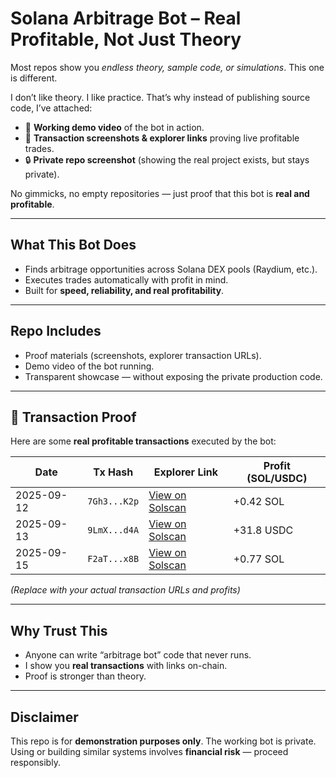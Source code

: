 # Solana Arbitrage Bot – Real Profitable, Not Just Theory

Most repos show you *endless theory, sample code, or simulations*.
This one is different.

I don’t like theory. I like practice.
That’s why instead of publishing source code, I’ve attached:

* 🎥 **Working demo video** of the bot in action.
* 📸 **Transaction screenshots & explorer links** proving live profitable trades.
* 🔒 **Private repo screenshot** (showing the real project exists, but stays private).

No gimmicks, no empty repositories — just proof that this bot is **real and profitable**.

---

## What This Bot Does

* Finds arbitrage opportunities across Solana DEX pools (Raydium, etc.).
* Executes trades automatically with profit in mind.
* Built for **speed, reliability, and real profitability**.

---

## Repo Includes

* Proof materials (screenshots, explorer transaction URLs).
* Demo video of the bot running.
* Transparent showcase — without exposing the private production code.

---

## 🧾 Transaction Proof

Here are some **real profitable transactions** executed by the bot:

| Date       | Tx Hash      | Explorer Link                                       | Profit (SOL/USDC) |
| ---------- | ------------ | --------------------------------------------------- | ----------------- |
| 2025-09-12 | `7Gh3...K2p` | [View on Solscan](https://solscan.io/tx/7Gh3...K2p) | +0.42 SOL         |
| 2025-09-13 | `9LmX...d4A` | [View on Solscan](https://solscan.io/tx/9LmX...d4A) | +31.8 USDC        |
| 2025-09-15 | `F2aT...x8B` | [View on Solscan](https://solscan.io/tx/F2aT...x8B) | +0.77 SOL         |

*(Replace with your actual transaction URLs and profits)*

---

## Why Trust This

* Anyone can write “arbitrage bot” code that never runs.
* I show you **real transactions** with links on-chain.
* Proof is stronger than theory.

---

## Disclaimer

This repo is for **demonstration purposes only**.
The working bot is private.
Using or building similar systems involves **financial risk** — proceed responsibly.


